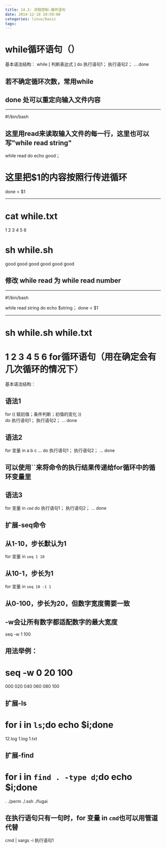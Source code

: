 ```yaml
---
title: 14.3: 流程控制-循环语句
date: 2014-12-18 19:59:00
categories: linux/basic
tags:
---
```

 
while循环语句（）
==========================================
基本语法结构：
while [ 判断表达式 ]
do
执行语句1；
执行语句2；
...
done
## 若不确定循环次数，常用while
 
## done 处可以重定向输入文件内容
*****************************************
#!/bin/bash
 
## 这里用read来读取输入文件的每一行，这里也可以写"while read string"
while read
do
        echo good；
# 这里把$1的内容按照行传进循环
done < $1                
*****************************************
# cat while.txt
1
2
3
4
5
6
# sh while.sh
good
good
good
good
good
good
 
## 修改 while read 为 while read number
*****************************************
#!/bin/bash
 
while read string
do
    echo $string；
done < $1
*****************************************
# sh while.sh while.txt
1
2
3
4
5
6 
for循环语句（用在确定会有几次循环的情况下）
==========================================
基本语法结构：
## 语法1
for (( 赋初值；条件判断；初值的变化 ))  
do
执行语句1；
执行语句2；
...
done
 
## 语法2
for 变量 in a b c ...
do
执行语句1；
执行语句2；
...
done
 
 
## 可以使用``来将命令的执行结果传递给for循环中的循环变量里
## 语法3
for 变量 in `cmd`
do
执行语句1；
执行语句2；
...
done
 
## 扩展-seq命令
## 从1-10，步长默认为1
for 变量 in `seq 1 10`
 
## 从10-1，步长为1
for 变量 in `seq 10 -1 1`
 
## 从0-100，步长为20，但数字宽度需要一致
## -w会让所有数字都适配数字的最大宽度
seq -w 1 100
## 用法举例：
# seq -w 0 20 100
000
020
040
060
080
100
 
## 扩展-ls
# for i in `ls`;do echo $i;done
12.log
1.log
1.txt
 
## 扩展-find
# for i in `find . -type d`;do echo $i;done
.
./perm
./.ssh
./fugai
 
## 在执行语句只有一句时，for 变量 in `cmd`也可以用管道代替
cmd | xargs -i 执行语句1

